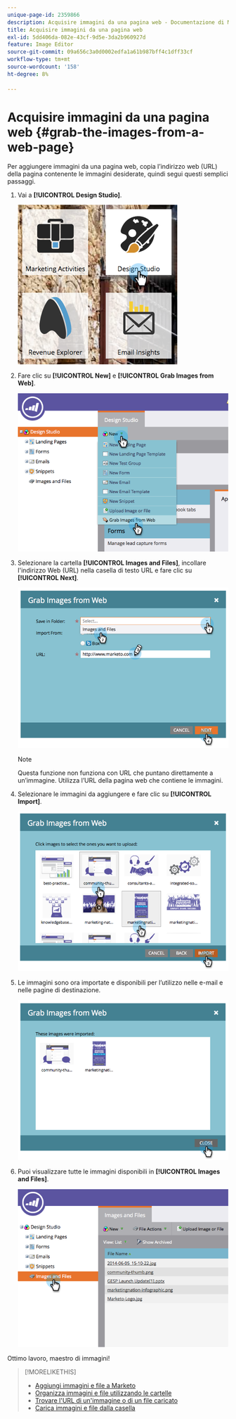 ```yaml
---
unique-page-id: 2359866
description: Acquisire immagini da una pagina web - Documentazione di Marketo - Documentazione del prodotto
title: Acquisire immagini da una pagina web
exl-id: 5dd406da-082e-43cf-9d5e-3da2b960927d
feature: Image Editor
source-git-commit: 09a656c3a0d0002edfa1a61b987bff4c1dff33cf
workflow-type: tm+mt
source-wordcount: '158'
ht-degree: 8%

---
```


# Acquisire immagini da una pagina web {#grab-the-images-from-a-web-page}

Per aggiungere immagini da una pagina web, copia l’indirizzo web (URL) della pagina contenente le immagini desiderate, quindi segui questi semplici passaggi.

1. Vai a **[!UICONTROL Design Studio]**.

   ![](assets/designstudio-2.png)

1. Fare clic su **[!UICONTROL New]** e **[!UICONTROL Grab Images from Web]**.

   ![](assets/image2014-9-16-11-3a37-3a46.png)

1. Selezionare la cartella **[!UICONTROL Images and Files]**, incollare l&#39;indirizzo Web (URL) nella casella di testo URL e fare clic su **[!UICONTROL Next]**.

   ![](assets/image2014-9-16-11-3a37-3a55.png)

   >[!NOTE]
   >
   >Questa funzione non funziona con URL che puntano direttamente a un’immagine. Utilizza l’URL della pagina web che contiene le immagini.

1. Selezionare le immagini da aggiungere e fare clic su **[!UICONTROL Import]**.

   ![](assets/image2014-9-16-11-3a38-3a3.png)

1. Le immagini sono ora importate e disponibili per l’utilizzo nelle e-mail e nelle pagine di destinazione.

   ![](assets/image2014-9-16-11-3a38-3a9.png)

1. Puoi visualizzare tutte le immagini disponibili in **[!UICONTROL Images and Files]**.

   ![](assets/image2014-9-16-11-3a38-3a18.png)

Ottimo lavoro, maestro di immagini!

>[!MORELIKETHIS]
>
>* [Aggiungi immagini e file a Marketo](/help/marketo/product-docs/demand-generation/images-and-files/add-images-and-files-to-marketo.md)
>* [Organizza immagini e file utilizzando le cartelle](/help/marketo/product-docs/demand-generation/images-and-files/organize-your-images-and-files-using-folders.md)
>* [Trovare l&#39;URL di un&#39;immagine o di un file caricato](/help/marketo/product-docs/demand-generation/images-and-files/find-the-url-of-an-uploaded-image-or-file.md)
>* [Carica immagini e file dalla casella](/help/marketo/product-docs/demand-generation/images-and-files/upload-images-and-files-from-box.md)
